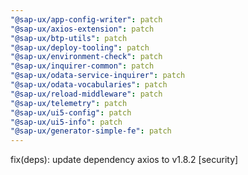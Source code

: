 ```yaml
---
"@sap-ux/app-config-writer": patch
"@sap-ux/axios-extension": patch
"@sap-ux/btp-utils": patch
"@sap-ux/deploy-tooling": patch
"@sap-ux/environment-check": patch
"@sap-ux/inquirer-common": patch
"@sap-ux/odata-service-inquirer": patch
"@sap-ux/odata-vocabularies": patch
"@sap-ux/reload-middleware": patch
"@sap-ux/telemetry": patch
"@sap-ux/ui5-config": patch
"@sap-ux/ui5-info": patch
"@sap-ux/generator-simple-fe": patch
---
```


fix(deps): update dependency axios to v1.8.2 [security]
